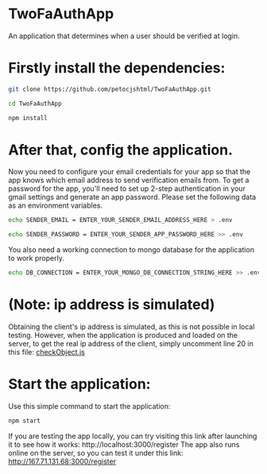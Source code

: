 # TwoFaAuthApp
An application that determines when a user should be verified at login.
# Firstly install the dependencies:
```bash
git clone https://github.com/petocjshtml/TwoFaAuthApp.git
```
```bash
cd TwoFaAuthApp
```
```bash
npm install
```
# After that, config the application.
Now you need to configure your email credentials for your app so that the app knows which email address to send verification emails from.
To get a password for the app, you'll need to set up 2-step authentication in your gmail settings and generate an app password.
Please set the following data as an environment variables.
```bash
echo SENDER_EMAIL = ENTER_YOUR_SENDER_EMAIL_ADDRESS_HERE > .env
```
```bash
echo SENDER_PASSWORD = ENTER_YOUR_SENDER_APP_PASSWORD_HERE >> .env
```
You also need a working connection to mongo database for the application to work properly.
```bash
echo DB_CONNECTION = ENTER_YOUR_MONGO_DB_CONNECTION_STRING_HERE >> .env
```
# (Note: ip address is simulated)

Obtaining the client's ip address is simulated, as this is not possible in local testing. However, when the application is produced and loaded on the server, to get the real ip address of the client, simply uncomment line 20 in this file:
[checkObject.js](https://github.com/petocjshtml/TwoFaAuthApp/blob/main/my_modules/functions/checkObject.js)
# Start the application:
Use this simple command to start the application:
```bash
npm start
```
If you are testing the app locally, you can try visiting this link after launching it to see how it works:
http://localhost:3000/register
The app also runs online on the server, so you can test it under this link:
http://167.71.131.68:3000/register
